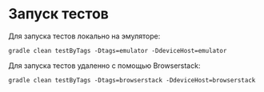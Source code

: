 # Запуск тестов

Для запуска тестов локально на эмуляторе:
```
gradle clean testByTags -Dtags=emulator -DdeviceHost=emulator
```

Для запуска тестов удаленно с помощью Browserstack:
```
gradle clean testByTags -Dtags=browserstack -DdeviceHost=browserstack
```
